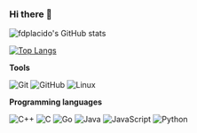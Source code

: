 ### Hi there 👋

![fdplacido's GitHub stats](https://github-readme-stats.vercel.app/api?username=fdplacido&show_icons=true)

[![Top Langs](https://github-readme-stats.vercel.app/api/top-langs/?username=fdplacido&layout=compact)](https://github.com/fdplacido/github-readme-stats)

**Tools**

![Git](https://img.shields.io/badge/-Git-000000?style=flat&logo=git&logoColor=F05032)
![GitHub](https://img.shields.io/badge/-GitHub-000000?style=flat&logo=github&logoColor=FFFFFF)
![Linux](https://img.shields.io/badge/-Linux-000000?style=flat&logo=linux&logoColor=FCC624)

**Programming languages**

![C++](https://img.shields.io/badge/C++-grey?style=flat&logo=C%2B%2B&logoColor=33a2ff)
![C](https://img.shields.io/badge/-C-000000?style=flat&logo=C)
![Go](https://img.shields.io/badge/Go-grey?style=flat&logo=go)
![Java](https://img.shields.io/badge/-Java-000000?style=flat&logo=Java&logoColor=007396)
![JavaScript](https://img.shields.io/badge/-JavaScript-000000?style=flat&logo=javascript)
![Python](https://img.shields.io/badge/-Python-000000?style=flat&logo=python)

<!--
**fdplacido/fdplacido** is a ✨ _special_ ✨ repository because its `README.md` (this file) appears on your GitHub profile.

Here are some ideas to get you started:

- 🔭 I’m currently working on ...
- 🌱 I’m currently learning ...
- 👯 I’m looking to collaborate on ...
- 🤔 I’m looking for help with ...
- 💬 Ask me about ...
- 📫 How to reach me: ...
- 😄 Pronouns: ...
- ⚡ Fun fact: ...
-->
